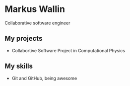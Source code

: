 # Markus Wallin
Collaborative software engineer
## My projects
* Collabortive Software Project in Computational Physics
## My skills
* Git and GitHub, being awesome
